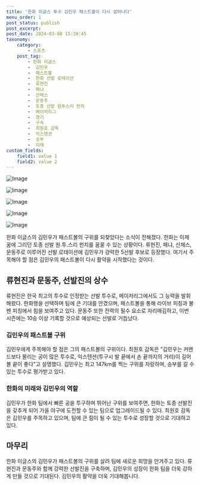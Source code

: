 ```yaml
---
title: '한화 이글스 투수 김민우 패스트볼이 다시 살아나다'
menu_order: 1
post_status: publish
post_excerpt: 
post_date: 2024-03-08 15:38:45
taxonomy:
    category:
        - 스포츠
    post_tag:
        - 한화 이글스
        -  김민우
        -  패스트볼
        -  한화 선발 로테이션
        -  류현진
        -  페냐
        -  산체스
        -  문동주
        -  토종 선발 원투스리 펀치
        -  메이저리그
        -  경기
        -  구속
        -  최원호 감독
        -  익스텐션
        -  승부
        -  미래
custom_fields:
    field1: value 1
    field2: value 2
---
```


![Image](https://imgnews.pstatic.net/image/450/2024/03/08/0000098650_001_20240308123201566.jpg?type=w647)

![Image](https://imgnews.pstatic.net/image/450/2024/03/08/0000098650_002_20240308123201603.jpg?type=w647)

![Image](https://imgnews.pstatic.net/image/450/2024/03/08/0000098650_003_20240308123201643.jpg?type=w647)

![Image](https://imgnews.pstatic.net/image/450/2024/03/08/0000098650_004_20240308123201683.jpg?type=w647)

![Image](https://imgnews.pstatic.net/image/450/2024/03/08/0000098650_006_20240308123201780.jpg?type=w647)

한화 이글스의 김민우가 패스트볼의 구위를 되찾았다는 소식이 전해졌다. 한화는 이제 꿈에 그리던 토종 선발 원.투.스리 펀치를 꿈꿀 수 있는 상황이다. 류현진, 페냐, 산체스, 문동주로 이루어진 선발 로테이션에 김민우가 강력한 5선발 후보로 등장했다. 여기서 주목해야 할 점은 김민우의 패스트볼이 다시 활약을 시작했다는 것이다.
## 류현진과 문동주, 선발진의 상수
류현진은 한국 최고의 투수로 인정받는 선발 투수로, 메이저리그에서도 그 능력을 발휘해왔다. 한화행을 선택하며 팀에 큰 기대를 안겼으며, 패스트볼을 통해 라이브 피칭과 불펜 피칭에서 힘을 보여주고 있다. 문동주 또한 전력의 필수 요소로 자리매김하고, 이번 시즌에는 10승 이상 기록할 것으로 예상되는 선발로 거듭났다.
### 김민우의 패스트볼 구위
김민우에게 주목해야 할 점은 그의 패스트볼의 구위이다. 최원호 감독은 "김민우는 커맨드보다 몰리는 공이 많은 투수로, 익스텐션(투구시 발 끝에서 손 끝까지의 거리)이 길어 볼 끝이 좋다"고 설명했다. 김민우는 최고 147km를 찍는 구위를 자랑하며, 승부를 갈 수 있는 투수로 평가받고 있다.
### 한화의 미래와 김민우의 역할
김민우가 한화 팀에서 빠른 공을 투구하며 뛰어난 구위를 보여주면, 한화는 토종 선발진을 갖추게 되어 가을 야구에 도전할 수 있는 팀으로 업그레이드될 수 있다. 최원호 감독은 김민우를 주목하고 있으며, 팀에 큰 힘이 될 수 있는 투수로 성장할 것으로 기대하고 있다.
## 마무리
한화 이글스의 김민우가 패스트볼의 구위를 살려 팀에 새로운 희망을 안겨주고 있다. 류현진과 문동주와 함께 강력한 선발진을 구축하며, 김민우의 성장이 한화 팀을 더욱 강하게 만들 것으로 기대된다. 김민우의 활약을 더욱 기대해봅니다.
